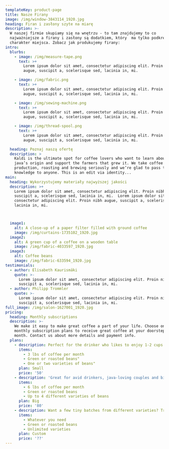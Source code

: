 ```yaml
---
templateKey: product-page
title: Nasze Firany
image: /img/window-3843114_1920.jpg
heading: Firan i zasłony szyte na miarę
description: >-
  W naszej firmie skupiamy się na wnętrzu - to tam znajdujemy to co
  najważniejsze a firany i zasłony są dodatkiem, który  ma tylko podkreślić
  charakter miejsca. Zobacz jak produkujemy firany:
intro:
  blurbs:
    - image: /img/measure-tape.png
      text: >+
        Lorem ipsum dolor sit amet, consectetur adipiscing elit. Proin nibh
        augue, suscipit a, scelerisque sed, lacinia in, mi.

    - image: /img/fabric.png
      text: >+
        Lorem ipsum dolor sit amet, consectetur adipiscing elit. Proin nibh
        augue, suscipit a, scelerisque sed, lacinia in, mi.

    - image: /img/sewing-machine.png
      text: >+
        Lorem ipsum dolor sit amet, consectetur adipiscing elit. Proin nibh
        augue, suscipit a, scelerisque sed, lacinia in, mi.

    - image: /img/thread-spool.png
      text: >+
        Lorem ipsum dolor sit amet, consectetur adipiscing elit. Proin nibh
        augue, suscipit a, scelerisque sed, lacinia in, mi.

  heading: Poznaj naszą ofertę
  description: >
    Kaldi is the ultimate spot for coffee lovers who want to learn about their
    java’s origin and support the farmers that grew it. We take coffee
    production, roasting and brewing seriously and we’re glad to pass that
    knowledge to anyone. This is an edit via identity...
main:
  heading: Wykorzystujemy materiały najwyższej jakości
  description: >+
    Lorem ipsum dolor sit amet, consectetur adipiscing elit. Proin nibh augue,
    suscipit a, scelerisque sed, lacinia in, mi.  Lorem ipsum dolor sit amet,
    consectetur adipiscing elit. Proin nibh augue, suscipit a, scelerisque sed,
    lacinia in, mi.



  image1:
    alt: A close-up of a paper filter filled with ground coffee
    image: /img/curtains-1735102_1920.jpg
  image2:
    alt: A green cup of a coffee on a wooden table
    image: /img/fabric-4033597_1920.jpg
  image3:
    alt: Coffee beans
    image: /img/fabric-633594_1920.jpg
testimonials:
  - author: Elisabeth Kaurismäki
    quote: >-
      Lorem ipsum dolor sit amet, consectetur adipiscing elit. Proin nibh augue,
      suscipit a, scelerisque sed, lacinia in, mi.
  - author: Philipp Trommler
    quote: >-
      Lorem ipsum dolor sit amet, consectetur adipiscing elit. Proin nibh augue,
      suscipit a, scelerisque sed, lacinia in, mi.
full_image: /img/salon-1627001_1920.jpg
pricing:
  heading: Monthly subscriptions
  description: >-
    We make it easy to make great coffee a part of your life. Choose one of our
    monthly subscription plans to receive great coffee at your doorstep each
    month. Contact us about more details and payment info.
  plans:
    - description: Perfect for the drinker who likes to enjoy 1-2 cups per day.
      items:
        - 3 lbs of coffee per month
        - Green or roasted beans"
        - One or two varieties of beans"
      plan: Small
      price: '50'
    - description: 'Great for avid drinkers, java-loving couples and bigger crowds'
      items:
        - 6 lbs of coffee per month
        - Green or roasted beans
        - Up to 4 different varieties of beans
      plan: Big
      price: '80'
    - description: Want a few tiny batches from different varieties? Try our custom plan
      items:
        - Whatever you need
        - Green or roasted beans
        - Unlimited varieties
      plan: Custom
      price: '??'
---
```


